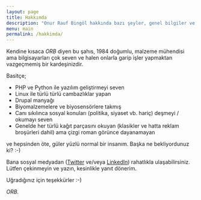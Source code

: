 ```yaml
---
layout: page
title: Hakkımda
description: "Onur Rauf Bingöl hakkında bazı şeyler, genel bilgiler ve bir kısım yalan dolanlar..."
menu: main
permalink: /hakkimda/
---
```


Kendine kısaca *ORB* diyen bu şahıs, 1984 doğumlu, malzeme mühendisi ama bilgisayarları çok seven ve halen onlarla garip işler yapmaktan vazgeçmemiş bir kardeşinizdir.

Basitçe;

* PHP ve Python ile yazılım geliştirmeyi seven
* Linux ile türlü türlü cambazlıklar yapan
* Drupal manyağı
* Biyomalzemelere ve biyosensörlere takmış
* Canı sıkılınca sosyal konuları (politika, siyaset vb. hariç) deşmeyi / okumayı seven
* Genelde her türlü kağıt parçasını okuyan (klasikler ve hatta reklam broşürleri dahil) ama çizgi roman görünce dayanamayan

ve hepsinden öte, güler yüzlü normal bir insanım. Başka ne bekliyordunuz ki? :-)

Bana sosyal medyadan ([Twitter](https://twitter.com/orbingol) ve/veya [LinkedIn](https://www.linkedin.com/in/onurraufbingol)) rahatlıkla ulaşabilirsiniz. Lütfen çekinmeyin ve yazın, kesinlikle yanıt dönerim.

Uğradığınız için teşekkürler :-)

_ORB._
